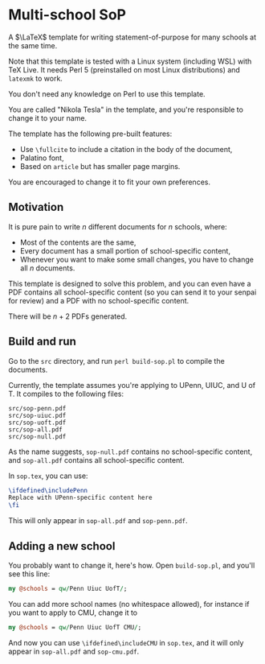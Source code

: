 # Multi-school SoP
A $\LaTeX$ template for writing statement-of-purpose for many schools at the same time.

Note that this template is tested with a Linux system (including WSL) with TeX Live.
It needs Perl 5 (preinstalled on most Linux distributions) and `latexmk` to work.

You don't need any knowledge on Perl to use this template.

You are called "Nikola Tesla" in the template,
and you're responsible to change it to your name.

The template has the following pre-built features: 

- Use `\fullcite` to include a citation in the body of the document,
- Palatino font,
- Based on `article` but has smaller page margins.

You are encouraged to change it to fit your own preferences.

## Motivation

It is pure pain to write $n$ different documents for $n$ schools,
where:

- Most of the contents are the same,
- Every document has a small portion of school-specific content,
- Whenever you want to make some small changes,
  you have to change all $n$ documents.

This template is designed to solve this problem,
and you can even have a PDF contains all school-specific content
(so you can send it to your senpai for review)
and a PDF with no school-specific content.

There will be $n+2$ PDFs generated.

## Build and run

Go to the `src` directory, and run `perl build-sop.pl` to compile the documents.

Currently, the template assumes you're applying to UPenn, UIUC, and U of T.
It compiles to the following files:

```
src/sop-penn.pdf
src/sop-uiuc.pdf
src/sop-uoft.pdf
src/sop-all.pdf
src/sop-null.pdf
```

As the name suggests, `sop-null.pdf` contains no school-specific content,
and `sop-all.pdf` contains all school-specific content.

In `sop.tex`, you can use:

```tex
\ifdefined\includePenn
Replace with UPenn-specific content here
\fi
```

This will only appear in `sop-all.pdf` and `sop-penn.pdf`.

## Adding a new school

You probably want to change it, here's how. Open `build-sop.pl`,
and you'll see this line:

```perl
my @schools = qw/Penn Uiuc UofT/;
```

You can add more school names (no whitespace allowed), for instance if you want
to apply to CMU, change it to

```perl
my @schools = qw/Penn Uiuc UofT CMU/;
```

And now you can use `\ifdefined\includeCMU` in `sop.tex`,
and it will only appear in `sop-all.pdf` and `sop-cmu.pdf`.

